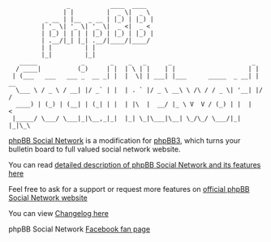 			        _           ____  ____
			       | |         |  _ \|  _ \
			  _ __ | |__  _ __ | |_) | |_) |
			 | '_ \| '_ \| '_ \|  _ <|  _ <
			 | |_) | | | | |_) | |_) | |_) |
			 | .__/|_| |_| .__/|____/|____/
			 | |         | |
			 |_|         |_|
	   _____            _       _    _   _      _                      _
	  / ____|          (_)     | |  | \ | |    | |                    | |
	 | (___   ___   ___ _  __ _| |  |  \| | ___| |___      _____  _ __| | __
	  \___ \ / _ \ / __| |/ _` | |  | . ` |/ _ \ __\ \ /\ / / _ \| '__| |/ /
	  ____) | (_) | (__| | (_| | |  | |\  |  __/ |_ \ V  V / (_) | |  |   <
	 |_____/ \___/ \___|_|\__,_|_|  |_| \_|\___|\__| \_/\_/ \___/|_|  |_|\_\


[phpBB Social Network](http://phpbbsocialnetwork.com) is a modification for [phpBB3](http://phpbb.com), which turns your bulletin board to full valued social network website.

You can read [detailed description of phpBB Social Network and its features here](http://phpbbsocialnetwork.com/viewtopic.php?t=32)

Feel free to ask for a support or request more features on [official phpBB Social Network website](http://phpbbsocialnetwork.com/index.php)

You can view [Changelog here](http://phpbbsocialnetwork.com/viewtopic.php?t=1023)

phpBB Social Network [Facebook fan page](http://www.facebook.com/pages/phpBB-Social-Network/180271885389370)